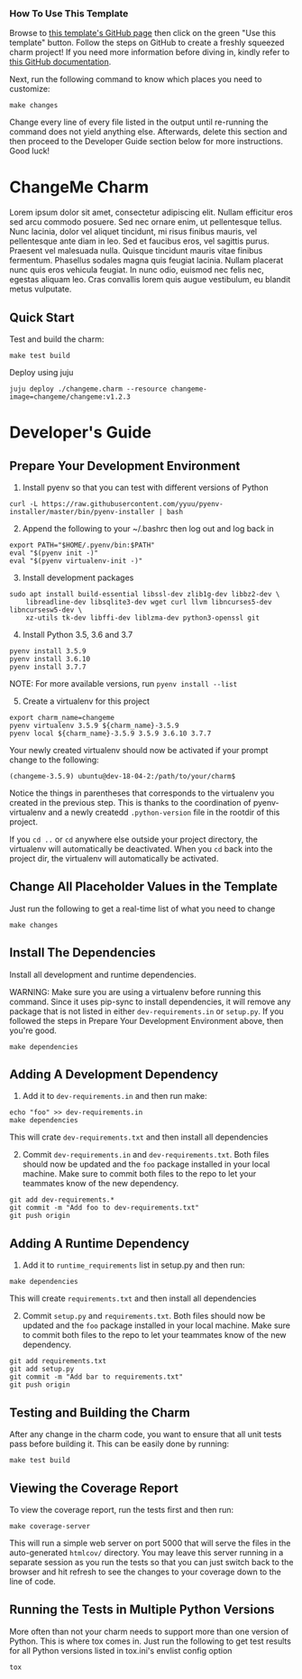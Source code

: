 ### How To Use This Template

Browse to [this template's GitHub page](https://github.com/relaxdiego/operator-charm-template)
then click on the green "Use this template" button. Follow the steps on GitHub to create
a freshly squeezed charm project! If you need more information before diving in, kindly
refer to [this GitHub documentation](https://docs.github.com/en/github/creating-cloning-and-archiving-repositories/creating-a-repository-from-a-template).

Next, run the following command to know which places you need to customize:

```
make changes
```

Change every line of every file listed in the output until re-running the command does
not yield anything else. Afterwards, delete this section and then proceed to the
Developer Guide section below for more instructions. Good luck!


# ChangeMe Charm

Lorem ipsum dolor sit amet, consectetur adipiscing elit. Nullam efficitur eros sed arcu
commodo posuere. Sed nec ornare enim, ut pellentesque tellus. Nunc lacinia, dolor vel
aliquet tincidunt, mi risus finibus mauris, vel pellentesque ante diam in leo. Sed et
faucibus eros, vel sagittis purus. Praesent vel malesuada nulla. Quisque tincidunt mauris
vitae finibus fermentum. Phasellus sodales magna quis feugiat lacinia. Nullam placerat
nunc quis eros vehicula feugiat. In nunc odio, euismod nec felis nec, egestas aliquam leo.
Cras convallis lorem quis augue vestibulum, eu blandit metus vulputate.

## Quick Start

Test and build the charm:

```
make test build
```

Deploy using juju

```
juju deploy ./changeme.charm --resource changeme-image=changeme/changeme:v1.2.3
```

# Developer's Guide

## Prepare Your Development Environment

1. Install pyenv so that you can test with different versions of Python

```
curl -L https://raw.githubusercontent.com/yyuu/pyenv-installer/master/bin/pyenv-installer | bash
```

2. Append the following to your ~/.bashrc then log out and log back in

```
export PATH="$HOME/.pyenv/bin:$PATH"
eval "$(pyenv init -)"
eval "$(pyenv virtualenv-init -)"
```

3. Install development packages

```
sudo apt install build-essential libssl-dev zlib1g-dev libbz2-dev \
    libreadline-dev libsqlite3-dev wget curl llvm libncurses5-dev libncursesw5-dev \
    xz-utils tk-dev libffi-dev liblzma-dev python3-openssl git
```

4. Install Python 3.5, 3.6 and 3.7

```
pyenv install 3.5.9
pyenv install 3.6.10
pyenv install 3.7.7
```

NOTE: For more available versions, run `pyenv install --list`

5. Create a virtualenv for this project

```
export charm_name=changeme
pyenv virtualenv 3.5.9 ${charm_name}-3.5.9
pyenv local ${charm_name}-3.5.9 3.5.9 3.6.10 3.7.7
```

Your newly created virtualenv should now be activated if your prompt change
to the following:

```
(changeme-3.5.9) ubuntu@dev-18-04-2:/path/to/your/charm$
```

Notice the things in parentheses that corresponds to the virtualenv you created
in the previous step. This is thanks to the coordination of pyenv-virtualenv and
a newly createdd `.python-version` file in the rootdir of this project.

If you `cd ..` or `cd` anywhere else outside your project directory, the virtualenv
will automatically be deactivated. When you `cd` back into the project dir, the
virtualenv will automatically be activated.


## Change All Placeholder Values in the Template

Just run the following to get a real-time list of what you need to change

```
make changes
```

## Install The Dependencies

Install all development and runtime dependencies.

WARNING: Make sure you are using a virtualenv before running this command. Since it
         uses pip-sync to install dependencies, it will remove any package that is not
         listed in either `dev-requirements.in` or `setup.py`. If you followed the steps
         in Prepare Your Development Environment above, then you're good.

```
make dependencies
```


## Adding A Development Dependency

1. Add it to `dev-requirements.in` and then run make:

```
echo "foo" >> dev-requirements.in
make dependencies
```

This will crate `dev-requirements.txt` and then install all dependencies


2. Commit `dev-requirements.in` and `dev-requirements.txt`. Both
   files should now be updated and the `foo` package installed in your
   local machine. Make sure to commit both files to the repo to let your
   teammates know of the new dependency.

```
git add dev-requirements.*
git commit -m "Add foo to dev-requirements.txt"
git push origin
```


## Adding A Runtime Dependency

1. Add it to `runtime_requirements` list in setup.py and then run:

```
make dependencies
```

This will create `requirements.txt` and then install all dependencies


2. Commit `setup.py` and `requirements.txt`. Both
   files should now be updated and the `foo` package installed in your
   local machine. Make sure to commit both files to the repo to let your
   teammates know of the new dependency.

```
git add requirements.txt
git add setup.py
git commit -m "Add bar to requirements.txt"
git push origin
```


## Testing and Building the Charm

After any change in the charm code, you want to ensure that all unit tests
pass before building it. This can be easily done by running:

```
make test build
```


## Viewing the Coverage Report

To view the coverage report, run the tests first and then run:

```
make coverage-server
```

This will run a simple web server on port 5000 that will serve the files
in the auto-generated `htmlcov/` directory. You may leave this server running
in a separate session as you run the tests so that you can just switch back
to the browser and hit refresh to see the changes to your coverage down to
the line of code.


## Running the Tests in Multiple Python Versions

More often than not your charm needs to support more than one version of
Python. This is where tox comes in. Just run the following to get test
results for all Python versions listed in tox.ini's envlist config option

```
tox
```
